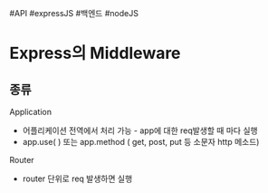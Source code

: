 #API #expressJS #백엔드 #nodeJS 

# Express의 Middleware
## 종류 
Application
- 어플리케이션 전역에서 처리 가능 - app에 대한 req발생할 때 마다 실행
- app.use( ) 또는 app.method ( get, post, put 등 소문자 http 메소드)  

Router 
- router 단위로 req 발생하면 실행
